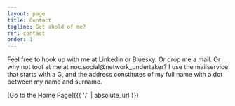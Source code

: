 ```yaml
---
layout: page
title: Contact
tagline: Get ahold of me?
ref: contact
order: 1
---
```


Feel free to hook up with me at Linkedin or Bluesky. Or drop me a mail. Or why not toot at me at noc.social@network_undertaker?
I use the mailservice that starts with a G, and the address constitutes of my full name with a dot between my name and surname. 

[Go to the Home Page]({{ '/' | absolute_url }})
